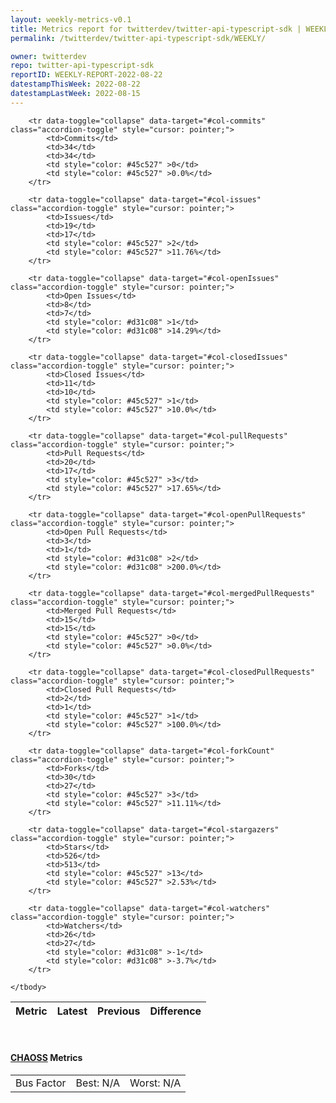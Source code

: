 ```yaml
---
layout: weekly-metrics-v0.1
title: Metrics report for twitterdev/twitter-api-typescript-sdk | WEEKLY-REPORT-2022-08-22
permalink: /twitterdev/twitter-api-typescript-sdk/WEEKLY/

owner: twitterdev
repo: twitter-api-typescript-sdk
reportID: WEEKLY-REPORT-2022-08-22
datestampThisWeek: 2022-08-22
datestampLastWeek: 2022-08-15
---
```




<table class="table table-condensed" style="border-collapse:collapse;">
    <thead>
    <tr>
        <th>Metric</th>
        <th>Latest</th>
        <th>Previous</th>
        <th colspan="2" style="text-align: center;">Difference</th>
    </tr>
    </thead>
    <tbody>

        <tr data-toggle="collapse" data-target="#col-commits" class="accordion-toggle" style="cursor: pointer;">
            <td>Commits</td>
            <td>34</td>
            <td>34</td>
            <td style="color: #45c527" >0</td>
            <td style="color: #45c527" >0.0%</td>
        </tr>
        
        <tr data-toggle="collapse" data-target="#col-issues" class="accordion-toggle" style="cursor: pointer;">
            <td>Issues</td>
            <td>19</td>
            <td>17</td>
            <td style="color: #45c527" >2</td>
            <td style="color: #45c527" >11.76%</td>
        </tr>
        
        <tr data-toggle="collapse" data-target="#col-openIssues" class="accordion-toggle" style="cursor: pointer;">
            <td>Open Issues</td>
            <td>8</td>
            <td>7</td>
            <td style="color: #d31c08" >1</td>
            <td style="color: #d31c08" >14.29%</td>
        </tr>
        
        <tr data-toggle="collapse" data-target="#col-closedIssues" class="accordion-toggle" style="cursor: pointer;">
            <td>Closed Issues</td>
            <td>11</td>
            <td>10</td>
            <td style="color: #45c527" >1</td>
            <td style="color: #45c527" >10.0%</td>
        </tr>
        
        <tr data-toggle="collapse" data-target="#col-pullRequests" class="accordion-toggle" style="cursor: pointer;">
            <td>Pull Requests</td>
            <td>20</td>
            <td>17</td>
            <td style="color: #45c527" >3</td>
            <td style="color: #45c527" >17.65%</td>
        </tr>
        
        <tr data-toggle="collapse" data-target="#col-openPullRequests" class="accordion-toggle" style="cursor: pointer;">
            <td>Open Pull Requests</td>
            <td>3</td>
            <td>1</td>
            <td style="color: #d31c08" >2</td>
            <td style="color: #d31c08" >200.0%</td>
        </tr>
        
        <tr data-toggle="collapse" data-target="#col-mergedPullRequests" class="accordion-toggle" style="cursor: pointer;">
            <td>Merged Pull Requests</td>
            <td>15</td>
            <td>15</td>
            <td style="color: #45c527" >0</td>
            <td style="color: #45c527" >0.0%</td>
        </tr>
        
        <tr data-toggle="collapse" data-target="#col-closedPullRequests" class="accordion-toggle" style="cursor: pointer;">
            <td>Closed Pull Requests</td>
            <td>2</td>
            <td>1</td>
            <td style="color: #45c527" >1</td>
            <td style="color: #45c527" >100.0%</td>
        </tr>
        
        <tr data-toggle="collapse" data-target="#col-forkCount" class="accordion-toggle" style="cursor: pointer;">
            <td>Forks</td>
            <td>30</td>
            <td>27</td>
            <td style="color: #45c527" >3</td>
            <td style="color: #45c527" >11.11%</td>
        </tr>
        
        <tr data-toggle="collapse" data-target="#col-stargazers" class="accordion-toggle" style="cursor: pointer;">
            <td>Stars</td>
            <td>526</td>
            <td>513</td>
            <td style="color: #45c527" >13</td>
            <td style="color: #45c527" >2.53%</td>
        </tr>
        
        <tr data-toggle="collapse" data-target="#col-watchers" class="accordion-toggle" style="cursor: pointer;">
            <td>Watchers</td>
            <td>26</td>
            <td>27</td>
            <td style="color: #d31c08" >-1</td>
            <td style="color: #d31c08" >-3.7%</td>
        </tr>
        
    </tbody>
</table>
<br>
<h4><a target="_blank" href="https://chaoss.community/">CHAOSS</a> Metrics</h4>

<table class="table table-condensed" style="border-collapse:collapse;">
    <tbody>
        <td>Bus Factor</td>
        <td>Best: N/A</td>
        <td>Worst: N/A</td>
    </tbody>
</table>
